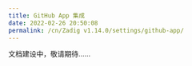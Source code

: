 ```yaml
---
title: GitHub App 集成
date: 2022-02-26 20:50:08
permalink: /cn/Zadig v1.14.0/settings/github-app/
---
```

文档建设中，敬请期待……